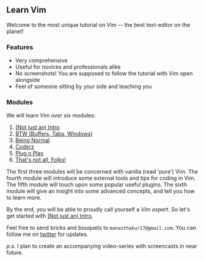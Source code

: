 ## Learn Vim

Welcome to the most unique tutorial on Vim -- the best text-editor on the planet!

### Features
- Very comprehensive
- Useful for novices and professionals alike
- No screenshots! You are supposed to follow the tutorial with Vim open alongside
- Feel of someone sitting by your side and teaching you

### Modules
We will learn Vim over six modules:

1. [(Not just an) Intro](modules/module1.md)
2. [BTW (Buffers, Tabs, Windows)](modules/module2.md)
3. [Being Normal](modules/module3.md)
4. [Coderz](modules/module4.md)
5. [Plug n Play](modules/module5.md)
6. [That's not all, Folks!](modules/module6.md)

The first three modules will be concerned with vanilla (read 'pure') Vim.
The fourth module will introduce some external tools and tips for coding in Vim.
The fifth module will touch upon some popular useful plugins.
The sixth module will give an insight into some advanced concepts, and tell you how to learn more.

By the end, you will be able to proudly call yourself a _Vim expert_.
So let's get started with [(Not just an) Intro](module-1).

Feel free to send bricks and bouquets to `manasthakur17@gmail.com`.
You can follow me on [twitter](https://twitter.com/manasthakur17) for updates.

_p.s._ I plan to create an accompanying video-series with screencasts in near future.

